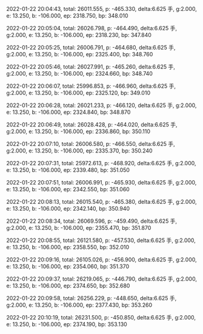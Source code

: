 2022-01-22 20:04:43, total: 26011.555, p: -465.330, delta:6.625 手, g:2.000, e: 13.250, b: -106.000, ep: 2318.750, bp: 348.010

2022-01-22 20:05:04, total: 26026.798, p: -464.490, delta:6.625 手, g:2.000, e: 13.250, b: -106.000, ep: 2318.230, bp: 347.840

2022-01-22 20:05:25, total: 26006.791, p: -464.680, delta:6.625 手, g:2.000, e: 13.250, b: -106.000, ep: 2325.400, bp: 348.760

2022-01-22 20:05:46, total: 26027.991, p: -465.260, delta:6.625 手, g:2.000, e: 13.250, b: -106.000, ep: 2324.660, bp: 348.740

2022-01-22 20:06:07, total: 25996.853, p: -466.960, delta:6.625 手, g:2.000, e: 13.250, b: -106.000, ep: 2325.120, bp: 349.010

2022-01-22 20:06:28, total: 26021.233, p: -466.120, delta:6.625 手, g:2.000, e: 13.250, b: -106.000, ep: 2324.840, bp: 348.870

2022-01-22 20:06:49, total: 26028.428, p: -464.020, delta:6.625 手, g:2.000, e: 13.250, b: -106.000, ep: 2336.860, bp: 350.110

2022-01-22 20:07:10, total: 26006.580, p: -466.550, delta:6.625 手, g:2.000, e: 13.250, b: -106.000, ep: 2335.370, bp: 350.240

2022-01-22 20:07:31, total: 25972.613, p: -468.920, delta:6.625 手, g:2.000, e: 13.250, b: -106.000, ep: 2339.480, bp: 351.050

2022-01-22 20:07:51, total: 26006.991, p: -465.930, delta:6.625 手, g:2.000, e: 13.250, b: -106.000, ep: 2342.550, bp: 351.060

2022-01-22 20:08:13, total: 26015.540, p: -465.380, delta:6.625 手, g:2.000, e: 13.250, b: -106.000, ep: 2342.140, bp: 350.940

2022-01-22 20:08:34, total: 26069.596, p: -459.490, delta:6.625 手, g:2.000, e: 13.250, b: -106.000, ep: 2355.470, bp: 351.870

2022-01-22 20:08:55, total: 26121.580, p: -457.530, delta:6.625 手, g:2.000, e: 13.250, b: -106.000, ep: 2358.550, bp: 352.010

2022-01-22 20:09:16, total: 26105.026, p: -456.900, delta:6.625 手, g:2.000, e: 13.250, b: -106.000, ep: 2354.060, bp: 351.370

2022-01-22 20:09:37, total: 26219.065, p: -446.790, delta:6.625 手, g:2.000, e: 13.250, b: -106.000, ep: 2374.650, bp: 352.680

2022-01-22 20:09:58, total: 26256.229, p: -448.650, delta:6.625 手, g:2.000, e: 13.250, b: -106.000, ep: 2377.430, bp: 353.260

2022-01-22 20:10:19, total: 26231.500, p: -450.850, delta:6.625 手, g:2.000, e: 13.250, b: -106.000, ep: 2374.190, bp: 353.130